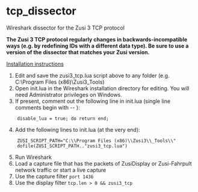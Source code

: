 # tcp_dissector
Wireshark dissector for the Zusi 3 TCP protocol

**The Zusi 3 TCP protocol regularly changes in backwards-incompatible ways (e.g. by redefining IDs with a different data type). Be sure to use a version of the dissector that matches your Zusi version.**

[Installation instructions](http://web.archive.org/web/20170606173544/https://delog.wordpress.com/2010/09/27/create-a-wireshark-dissector-in-lua/)

1. Edit and save the zusi3_tcp.lua script above to any folder (e.g. C:\Program Files (x86)\Zusi3\_Tools)
2. Open init.lua in the Wireshark installation directory for editing. You will need Administrator privileges on Windows.
3. If present, comment out the following line in init.lua (single line comments begin with -- ):
```
    disable_lua = true; do return end;
```
4. Add the following lines to init.lua (at the very end):
```
    ZUSI_SCRIPT_PATH="C:\\Program Files (x86)\\Zusi3\\_Tools\\"
    dofile(ZUSI_SCRIPT_PATH.."zusi3_tcp.lua")
```
5. Run Wireshark
6. Load a capture file that has the packets of ZusiDisplay or Zusi-Fahrpult network traffic or start a live capture
7. Use the capture filter `port 1436`
8. Use the display filter `tcp.len > 0 && zusi3_tcp`
